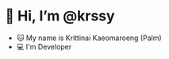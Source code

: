 <!--
- 👋 Hi, I’m @krssy
- 👀 I’m interested in ...
- 🌱 I’m currently learning ...
- 💞️ I’m looking to collaborate on ...
- 📫 How to reach me ...
--->
<!---
krssy/krssy is a ✨ special ✨ repository because its `README.md` (this file) appears on your GitHub profile.
You can click the Preview link to take a look at your changes.
--->
# 👋 Hi, I’m @krssy 
- 🐱 My name is Krittinai Kaeomaroeng (Palm) 
- 💻 I'm Developer

<!-- 🤖Coding With 
- PHP
- javascript 
- HTML 
- CSS 
- Typescript 
- C 
- C++ 
- etc.


💾Database With
- SQL 
- Postgresql 
- etc.


Framework With
- Codeigniter 
- Laravel 
- Yii 
- Bootstrap
- antd -->

